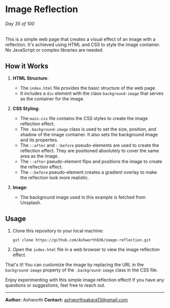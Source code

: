 # Image Reflection

###### Day 35 of 100

This is a simple web page that creates a visual effect of an image with a reflection. It's achieved using HTML and CSS to style the image container. No JavaScript or complex libraries are needed.

## How it Works

1. **HTML Structure**:
   - The `index.html` file provides the basic structure of the web page.
   - It includes a `div` element with the class `background-image` that serves as the container for the image.

2. **CSS Styling**:
   - The `main.css` file contains the CSS styles to create the image reflection effect.
   - The `.background-image` class is used to set the size, position, and shadow of the image container. It also sets the background image and its properties.
   - The `::after` and `::before` pseudo-elements are used to create the reflection effect. They are positioned absolutely to cover the same area as the image.
   - The `::after` pseudo-element flips and positions the image to create the reflection effect.
   - The `::before` pseudo-element creates a gradient overlay to make the reflection look more realistic.

3. **Image**:
   - The background image used in this example is fetched from Unsplash.

## Usage

1. Clone this repository to your local machine:

   ```shell
   git clone https://github.com/Ashworth836/image-reflection.git
   ```

2. Open the `index.html` file in a web browser to view the image reflection effect.

That's it! You can customize the image by replacing the URL in the `background-image` property of the `.background-image` class in the CSS file.

Enjoy experimenting with this simple image reflection effect! If you have any questions or suggestions, feel free to reach out.

---

**Author:** Ashworth
**Contact:** ashworthsakara13@gmail.com
